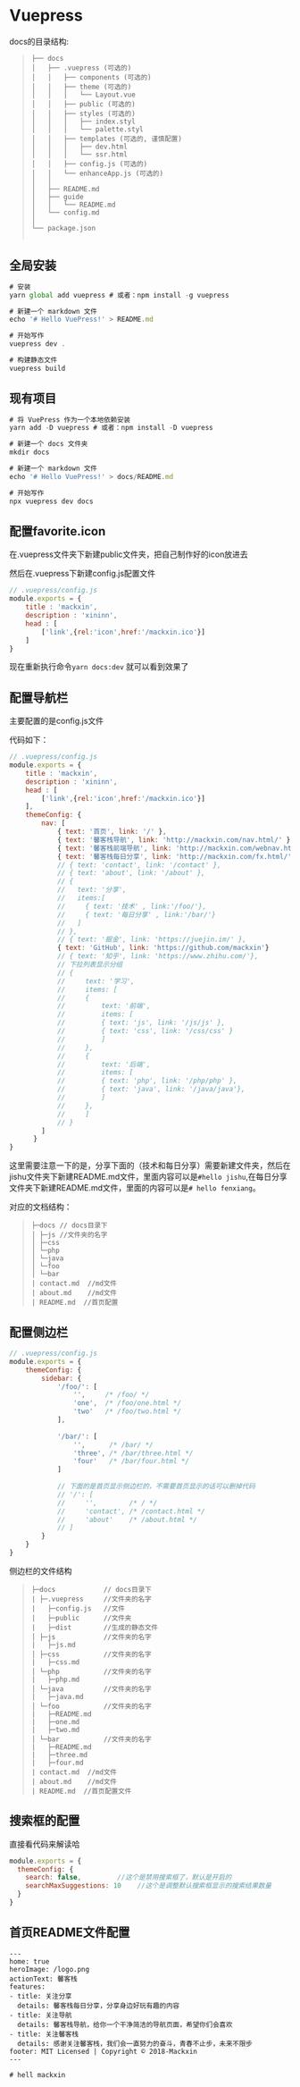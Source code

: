 # Vuepress

docs的目录结构:

> ```
> ├── docs
> │   ├── .vuepress (可选的)
> │   │   ├── components (可选的)
> │   │   ├── theme (可选的)
> │   │   │   └── Layout.vue
> │   │   ├── public (可选的)
> │   │   ├── styles (可选的)
> │   │   │   ├── index.styl
> │   │   │   └── palette.styl
> │   │   ├── templates (可选的, 谨慎配置)
> │   │   │   ├── dev.html
> │   │   │   └── ssr.html
> │   │   ├── config.js (可选的)
> │   │   └── enhanceApp.js (可选的)
> │   │ 
> │   ├── README.md
> │   ├── guide
> │   │   └── README.md
> │   └── config.md
> │ 
> └── package.json
> 
> 
> ```

## 全局安装

```javascript
# 安装
yarn global add vuepress # 或者：npm install -g vuepress

# 新建一个 markdown 文件
echo '# Hello VuePress!' > README.md

# 开始写作
vuepress dev .

# 构建静态文件
vuepress build 
```

## 现有项目

```javascript
# 将 VuePress 作为一个本地依赖安装
yarn add -D vuepress # 或者：npm install -D vuepress

# 新建一个 docs 文件夹
mkdir docs

# 新建一个 markdown 文件
echo '# Hello VuePress!' > docs/README.md

# 开始写作
npx vuepress dev docs
```

## 配置favorite.icon

在.vuepress文件夹下新建public文件夹，把自己制作好的icon放进去

然后在.vuepress下新建config.js配置文件

```javascript
// .vuepress/config.js
module.exports = {
    title : 'mackxin',
    description : 'xininn',
    head : [
        ['link',{rel:'icon',href:'/mackxin.ico'}]
    ]
}
```

现在重新执行命令`yarn docs:dev` 就可以看到效果了

## 配置导航栏

主要配置的是config.js文件

代码如下：

```javascript
// .vuepress/config.js
module.exports = {
    title : 'mackxin',
    description : 'xininn',
    head : [
        ['link',{rel:'icon',href:'/mackxin.ico'}]
    ],
    themeConfig: {
        nav: [
            { text: '首页', link: '/' },
            { text: '馨客栈导航', link: 'http://mackxin.com/nav.html/' },
            { text: '馨客栈前端导航', link: 'http://mackxin.com/webnav.html/' },
            { text: '馨客栈每日分享', link: 'http://mackxin.com/fx.html/' },
            // { text: 'contact', link: '/contact' },
            // { text: 'about', link: '/about' },
            // { 
            //   text: '分享', 
            //   items:[
            //     { text: '技术' , link:'/foo/'},
            //     { text: '每日分享' , link:'/bar/'}
            //   ]
            // },
            // { text: '掘金', link: 'https://juejin.im/' },
            { text: 'GitHub', link: 'https://github.com/mackxin'}
            // { text: '知乎', link: 'https://www.zhihu.com/'},
            // 下拉列表显示分组
            // {
            //     text: '学习',
            //     items: [
            //     { 
            //         text: '前端', 
            //         items: [
            //         { text: 'js', link: '/js/js' },
            //         { text: 'css', link: '/css/css' }
            //         ] 
            //     },
            //     { 
            //         text: '后端', 
            //         items: [
            //         { text: 'php', link: '/php/php' },
            //         { text: 'java', link: '/java/java'},
            //         ] 
            //     },
            //     ]
            // }
        ]
      }
}
```

这里需要注意一下的是，分享下面的（技术和每日分享）需要新建文件夹，然后在jishu文件夹下新建README.md文件，里面内容可以是`#hello jishu`,在每日分享文件夹下新建README.md文件，里面的内容可以是`# hello fenxiang`。

对应的文档结构：

> ```
> ├─docs // docs目录下
> │ ├─js //文件夹的名字
> │ ├─css
> │ └─php
> │ └─java
> │ └─foo
> │ └─bar
> | contact.md  //md文件
> | about.md    //md文件
> | README.md  //首页配置
> ```

## 配置侧边栏

```javascript
// .vuepress/config.js
module.exports = {
    themeConfig: {
        sidebar: {
            '/foo/': [
                '',     /* /foo/ */
                'one',  /* /foo/one.html */
                'two'   /* /foo/two.html */
            ],
        
            '/bar/': [
                '',      /* /bar/ */
                'three', /* /bar/three.html */
                'four'   /* /bar/four.html */
            ]
        
            // 下面的是首页显示侧边栏的，不需要首页显示的话可以删掉代码
            // '/': [
            //     '',        /* / */
            //     'contact', /* /contact.html */
            //     'about'    /* /about.html */
            // ]
        }
    }
}
```
侧边栏的文件结构

> ```
> ├─docs            // docs目录下
> | ├─.vuepress     //文件夹的名字
> |   ├─config.js   //文件
> |   ├─public      //文件夹
> |   ├─dist        //生成的静态文件
> │ ├─js            //文件夹的名字
> |   ├─js.md
> │ ├─css           //文件夹的名字
> |   ├─css.md
> │ └─php           //文件夹的名字
> |   ├─php.md
> │ └─java          //文件夹的名字
> |   ├─java.md
> │ └─foo           //文件夹的名字
> |   ├─README.md
> |   ├─one.md
> |   ├─two.md
> │ └─bar           //文件夹的名字
> |   ├─README.md
> |   ├─three.md
> |   ├─four.md
> | contact.md  //md文件
> | about.md    //md文件
> | README.md  //首页配置文件
> ```

## 搜索框的配置

直接看代码来解读哈

```javascript
module.exports = {
  themeConfig: {
    search: false,         //这个是禁用搜索框了，默认是开启的
    searchMaxSuggestions: 10    //这个是调整默认搜索框显示的搜索结果数量
  }
}
```

## 首页README文件配置

```
---
home: true
heroImage: /logo.png
actionText: 馨客栈
features:
- title: 关注分享
  details: 馨客栈每日分享，分享身边好玩有趣的内容
- title: 关注导航
  details: 馨客栈导航，给你一个干净简洁的导航页面，希望你们会喜欢
- title: 关注馨客栈
  details: 感谢关注馨客栈，我们会一直努力的奋斗，青春不止步，未来不限步
footer: MIT Licensed | Copyright © 2018-Mackxin
---

# hell mackxin
```

